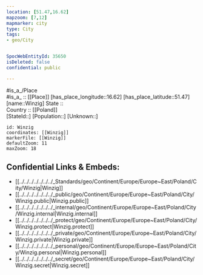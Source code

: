 ```yaml
---
location: [51.47,16.62] 
mapzoom: [7,12] 
mapmarker: city 
type: City
tags:
- geo/City


SpocWebEntityId: 35650
isDeleted: false
confidential: public

---
```

#is_a_/Place  
#is_a_ :: [[Place]] 
[has_place_longitude::16.62] 
[has_place_latitude::51.47] 
[name::Winzig] 
State ::  
Country :: [[Poland]]  
[StateId::] 
[Population::] 
[Unknown::] 


```leaflet
id: Winzig
coordinates: [[Winzig]] 
markerFile: [[Winzig]] 
defaultZoom: 11 
maxZoom: 18
```


## Confidential Links & Embeds: 
- [[../../../../../../../_Standards/geo/Continent/Europe/Europe~East/Poland/City/Winzig|Winzig]] 
- [[../../../../../../../_public/geo/Continent/Europe/Europe~East/Poland/City/Winzig.public|Winzig.public]] 
- [[../../../../../../../_internal/geo/Continent/Europe/Europe~East/Poland/City/Winzig.internal|Winzig.internal]] 
- [[../../../../../../../_protect/geo/Continent/Europe/Europe~East/Poland/City/Winzig.protect|Winzig.protect]] 
- [[../../../../../../../_private/geo/Continent/Europe/Europe~East/Poland/City/Winzig.private|Winzig.private]] 
- [[../../../../../../../_personal/geo/Continent/Europe/Europe~East/Poland/City/Winzig.personal|Winzig.personal]] 
- [[../../../../../../../_secret/geo/Continent/Europe/Europe~East/Poland/City/Winzig.secret|Winzig.secret]] 
